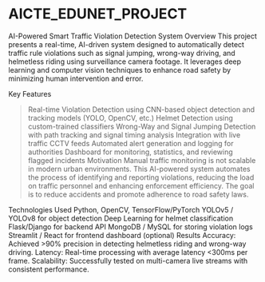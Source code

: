 # AICTE_EDUNET_PROJECT
AI-Powered Smart Traffic Violation Detection System
Overview
This project presents a real-time, AI-driven system designed to automatically detect traffic rule violations such as signal jumping, wrong-way driving, and helmetless riding using surveillance camera footage. It leverages deep learning and computer vision techniques to enhance road safety by minimizing human intervention and error.

  Key Features
 >Real-time Violation Detection using CNN-based object detection and tracking models (YOLO, OpenCV, etc.)
 >Helmet Detection using custom-trained classifiers
 >Wrong-Way and Signal Jumping Detection with path tracking and signal timing analysis
 >Integration with live traffic CCTV feeds
 >Automated alert generation and logging for authorities
Dashboard for monitoring, statistics, and reviewing flagged incidents
  Motivation
Manual traffic monitoring is not scalable in modern urban environments. This AI-powered system automates the process of identifying and reporting violations, reducing the load on traffic personnel and enhancing enforcement efficiency. The goal is to reduce accidents and promote adherence to road safety laws.

  Technologies Used
Python, OpenCV, TensorFlow/PyTorch
YOLOv5 / YOLOv8 for object detection
Deep Learning for helmet classification
Flask/Django for backend API
MongoDB / MySQL for storing violation logs
Streamlit / React for frontend dashboard (optional)
  Results
Accuracy: Achieved >90% precision in detecting helmetless riding and wrong-way driving.
Latency: Real-time processing with average latency <300ms per frame.
Scalability: Successfully tested on multi-camera live streams with consistent performance.
